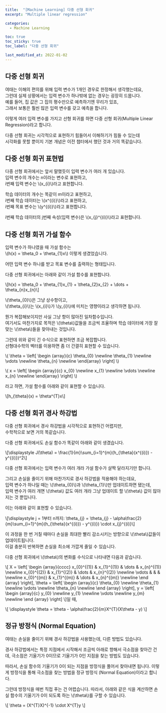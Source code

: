 ```yaml
---
title:  "[Machine Learning] 다중 선형 회귀"
excerpt: "Multiple linear regression"

categories:
  - Machine Learning

toc: true
toc_sticky: true
toc_label: "다중 선형 회귀"

last_modified_at: 2022-01-02
---
```


## 다중 선형 회귀

여태는 이해의 편의를 위해 입력 변수가 1개인 경우로 한정해서 생각했는데요,<br>
그런데 실제 상황에서는 입력 변수가 하나밖에 없는 경우는 굉장히 드뭅니다.<br>
예를 들어, 집 값은 그 집의 평수만으로 예측하기엔 무리가 있죠,<br>
그래서 보통은 훨씬 많은 입력 변수를 갖고 예측을 합니다.

이렇게 여러 입력 변수를 가지고 선형 회귀를 하면 다중 선형 회귀(Multiple Linear Regression)라고 합니다.

다중 선형 회귀는 시각적으로 표현하기 힘들어서 이해하기가 힘들 수 있는데<br>
시각화를 못할 뿐이지 기본 개념은 이전 챕터에서 했던 것과 거의 똑같습니다.

## 다중 선형 회귀 표현법

다중 선형 회귀에서는 앞서 말했듯이 입력 변수가 여러 개 있습니다.<br>
입력 변수의 개수는 n이라는 변수로 표현하고,<br>
i번째 입력 변수는 \\(x_{i}\\)라고 표현합니다.

학습 데이터의 개수는 똑같이 m이라고 표현하고,<br>
i번째 학습 데이터는 \\(x^{(i)}\\)라고 표현하고,<br>
i번째 목표 변수는 \\(y^{(i)}\\)라고 표현합니다.

i번째 학습 데이터의 j번째 속성(입력 변수)은 \\(x_{j}^{(i)}\\)라고 표현합니다.

## 다중 선형 회귀 가설 함수

입력 변수가 하나였을 때 가설 함수는<br>
\\(h(x) = \theta_0 + \theta_{1}x\\) 이렇게 생겼었습니다.

어떤 입력 변수 하나를 받고 목표 변수를 출력하는 형태입니다.

다중 선형 회귀에서는 아래와 같이 가설 함수를 표현합니다.

\\[h(x) = \theta_0 + \theta_{1}x_{1} + \theta_{2}x_{2} + \dots + \theta_{n}x_{n}\\]

\\(\theta_{0}\\)은 그냥 상수항이고,<br>
\\(\theta_{i}\\)는 \\(x_{i}\\)가 \\(y_{i}\\)에 미치는 영향이라고 생각하면 됩니다.

뭔가 복잡해보이지만 사실 그냥 항이 많아진 일차함수입니다.<br>
여기서도 마찬가지로 목적은 \\(\theta\\)값들을 조금씩 조율하며 학습 데이터에 가장 잘 맞는 \\(\theta\\)들을 찾아내는 것입니다.

그런데 위와 같이 긴 수식으로 표현하면 조금 복잡합니다.<br>
선형대수학의 벡터를 이용하면 좀 더 간결히 표현할 수 있습니다.

\\( \theta =  \left[
\begin {array}{c}
    \theta_{0}  \newline
    \theta_{1}  \newline
    \vdots      \newline
    \theta_{n}  \newline
\end{array}
\right] \\)

\\( x =  \left[
\begin {array}{c}
    x_{0}   \newline
    x_{1}   \newline
    \vdots  \newline
    x_{n}   \newline
\end{array}
\right] \\)

라고 하면, 가설 함수를 아래와 같이 표현할 수 있습니다.

\\[h_{\theta}(x) = \theta^{T}x\\]

## 다중 선형 회귀 경사 하강법

다중 선형 회귀에서 경사 하강법을 시각적으로 표현하긴 어렵지만,<br>
수학적으로 보면 거의 똑같습니다.

다중 선형 회귀에서도 손실 함수가 똑같이 아래와 같이 생겼습니다.

\\[\displaystyle J(\theta) = \frac{1}{m}\sum_{i=1}^{m}(h_{\theta}(x^{(i)}) - y^{(i)})^2\\]

다중 선형 회귀에서는 입력 변수가 여러 개라 가설 함수가 살짝 달라지기만 합니다.

그리고 손실을 줄이기 위해 마찬가지로 경사 하강법을 적용해야 하는데요,<br>
입력 변수가 하나일 때는 \\(\theta_{0}\\)과 \\(\theta_{1}\\)만 업데이트하면 됐는데,<br>
입력 변수가 여러 개면 \\(\theta\\) 값도 여러 개라 그냥 업데이트 할 \\(\theta\\) 값이 많아지는 것 뿐입니다.

이는 아래와 같이 표현할 수 있습니다.

\\[\displaystyle j = 1부터 n까지: \theta_{j} = \theta_{j} - \alpha\frac{2}{m}\sum_{i=1}^{m}(h_{\theta}(x^{(i)}) - y^{(i)}) \cdot x_{j}^{(i)}\\]

이 과정을 한 번 거칠 때마다 손실을 최대한 빨리 감소시키는 방향으로 \\(\theta\\)값들이 업데이트됩니다.<br>
이걸 충분히 반복하면 손실을 최소에 가깝게 줄일 수 있습니다.

다중 선형 회귀에서 \\(\theta\\)의 변화를 수식으로 나타내면 다음과 같습니다.

\\[ X = \left[
\begin {array}{cccc}
    x_{0}^{(1)} & x_{1}^{(1)} & \dots & x_{n}^{(1)} \newline
    x_{0}^{(2)} & x_{1}^{(2)} & \dots & x_{n}^{(2)} \newline
    \vdots & & & \newline
    x_{0}^{(m)} & x_{1}^{(m)} & \dots & x_{n}^{(m)} \newline
\end {array}
\right],
\theta = \left[
\begin {array}{c}
\theta_{0} \newline
\theta_{1} \newline
\vdots \newline
\theta_{n} \newline
\end {array}
\right],
y = \left[
\begin {array}{c}
y_{0} \newline
y_{1} \newline
\vdots \newline
y_{m} \newline
\end {array}
\right] \\]일 때,

\\[ \displaystyle \theta = \theta - \alpha\frac{2}{m}X^{T}(X\theta - y) \\]

## 정규 방정식 (Normal Equation)

여태는 손실을 줄이기 위해 경사 하강법을 사용했는데,
다른 방법도 있습니다.

경사 하강법에서는 특정 지점에서 시작해서 조금씩 아래로 향해서 극소점을 찾아간 건데,
극소점은 기울기가 0이므로 기울기가 0인 지점을 찾는 방법도 있습니다.

따라서, 손실 함수의 기울기가 0이 되는 지점을 방정식을 풀어서 찾아내면 됩니다.
이렇게 방정식을 통해 극소점을 찾는 방법을 정규 방정식 (Normal Equation)이라고 합니다.

그런데 방정식을 매번 직접 푸는 건 어렵습니다.
따라서, 아래와 같은 식을 계산하면 손실 함수의 기울기가 0이 되도록 하는 \\(\theta\\)를 구할 수 있습니다.

\\[ \theta = (X^{T}X)^{-1} \cdot X^{T}y \\]